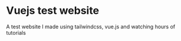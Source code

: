 # Vuejs test website
 A test website I made using tailwindcss, vue.js and watching hours of tutorials
